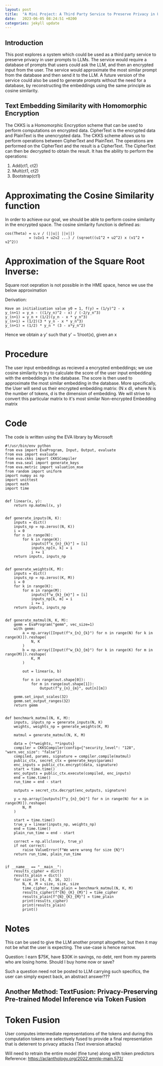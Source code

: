 ```yaml
---
layout: post
title:  "A Mini Project: A Third Party Service to Preserve Privacy in User Prompts to LLMs"
date:   2023-06-05 08:24:51 +0200
categories: jekyll update
---
```


## Introduction
This post explores a system which could be used as a third party service to preserve privacy in user prompts to LLMs. The service would require a database of prompts that users could ask the LLM, and then an encrypted input from the user. The service would approximate the most similar prompt from the database and then send it to the LLM. A future version of the service could also be used to generate prompts without the need for a database, by reconstructing the embeddings using the same principle as cosine similarity.

## Text Embedding Similarity with Homomorphic Encryption
The CKKS is a Homomorphic Encryption scheme that can be used to perform computations on encrypted data. CipherText is the encrypted data and PlainText is the unencrypted data. The CKKS scheme allows us to perform operations between CipherText and PlainText. The operations are performed on the CipherText and the result is a CipherText. The CipherText can then be decrypted to obtain the result.
It has the ability to perform the operations:

1. Add(ct1, ct2)
2. Mult(ct1, ct2)
3. Bootstrap(ct1)

# Approximating the Cosine Similarity function
In order to achieve our goal, we should be able to perform cosine similarity in the encrypted space. The cosine similarity function is defined as:

```
cos(Theta) = u.v / (||u|| ||v||)
           = (u1v1 + u2v2 ...) / (sqroot((u1^2 + u2^2) x (v1^2 + v2^2))
```
 

# Approximation of the Square Root Inverse:
Square root oepration is not possible in the HME space, hence we use the below approximation

Derivation: 

```
Have an initialisation value y0 = 1, f(y) = (1/y)^2 - x
y_(n+1) = y_n - ((1/y_n)^2 - x) / (-2/y_n^3)
y_(n+1) = y_n + (1/2)(y_n - x * y_n^3)
y_(n+1) = (1/2)(3 * y_n - x * y_n^3)
y_(n+1) = (1/2) * y_n * (3 - x*y_n^2)
```

Hence we obtain a y' such that y' ~ 1/root(x), given an x

# Procedure
The user input embeddings as recieved a encrypted embeddings; we use cosine similarity to try to calculate the score of the user input embedding with the embeddings in the database. The score is then used to approximate the most similar embedding in the database.
More specifically, the User will send us their encrypted embedding matrix: (N x d), where N is the number of tokens, d is the dimension of embedding.
We will strive to convert this particular matrix to it's most similar Non-encrypted Embedding matrix

# Code 
The code is written using the EVA library by Microsoft

```
#!/usr/bin/env python
from eva import EvaProgram, Input, Output, evaluate
from eva import evaluate
from eva.ckks import CKKSCompiler
from eva.seal import generate_keys
from eva.metric import valuation_mse
from random import uniform
import numpy as np
import unittest
import math
import time


def linear(x, y):
    return np.matmul(x, y)


def generate_inputs(N, K):
    inputs = dict()
    inputs_np = np.zeros((N, K))
    i = 0
    for n in range(N):
        for k in range(K):
            inputs[f"x_{n}_{k}"] = [i]
            inputs_np[n, k] = i
            i += 1
    return inputs, inputs_np


def generate_weights(K, M):
    inputs = dict()
    inputs_np = np.zeros((K, M))
    i = 0
    for k in range(K):
        for m in range(M):
            inputs[f"w_{k}_{m}"] = [i]
            inputs_np[k, m] = i
            i += 1
    return inputs, inputs_np


def generate_matmul(N, K, M):
    gemm = EvaProgram("gemm", vec_size=1)
    with gemm:
        a = np.array([Input(f"x_{n}_{k}") for n in range(N) for k in range(K)]).reshape(
            N, K
        )
        b = np.array([Input(f"w_{k}_{m}") for k in range(K) for m in range(M)]).reshape(
            K, M
        )

        out = linear(a, b)

        for n in range(out.shape[0]):
            for m in range(out.shape[1]):
                Output(f"y_{n}_{m}", out[n][m])

    gemm.set_input_scales(32)
    gemm.set_output_ranges(32)
    return gemm


def benchmark_matmul(N, K, M):
    inputs, inputs_np = generate_inputs(N, K)
    weights, weights_np = generate_weights(K, M)

    matmul = generate_matmul(N, K, M)

    data = {**weights, **inputs}
    compiler = CKKSCompiler(config={"security_level": "128", "warn_vec_size": "false"})
    compiled, params, signature = compiler.compile(matmul)
    public_ctx, secret_ctx = generate_keys(params)
    enc_inputs = public_ctx.encrypt(data, signature)
    start = time.time()
    enc_outputs = public_ctx.execute(compiled, enc_inputs)
    end = time.time()
    run_time = end - start

    outputs = secret_ctx.decrypt(enc_outputs, signature)

    y = np.array([outputs[f"y_{n}_{m}"] for n in range(N) for m in range(M)]).reshape(
        N, M
    )

    start = time.time()
    true_y = linear(inputs_np, weights_np)
    end = time.time()
    plain_run_time = end - start

    correct = np.allclose(y, true_y)
    if not correct:
        raise ValueError(f"We were wrong for size {N}")
    return run_time, plain_run_time


if __name__ == "__main__":
    results_cipher = dict()
    results_plain = dict()
    for size in [4, 8, 16, 32]:
        N, K, M = size, size, size
        time_cipher, time_plain = benchmark_matmul(N, K, M)
        results_cipher[f"{N}_{K}_{M}"] = time_cipher
        results_plain[f"{N}_{K}_{M}"] = time_plain
        print(results_cipher)
        print(results_plain)
        print()

```

# Notes

This can be used to give the LLM another prompt altogether, but then it may not be what the user is expecting. The use-case is hence narrow.



Question: I earn $75K, have $30K in savings, no debt, rent from my parents who are losing home. Should I buy home now or save?

Such a question need not be posted to LLM carrying such specifics, the user can simply expect back, an abstract answer???

## Another Method: TextFusion: Privacy-Preserving Pre-trained Model Inference via Token Fusion
# Token Fusion

User computes intermediate representations of the tokens and during this computation tokens are selectively fused to provide a final representation that is deterrent to privacy attacks (Text inversion attacks)

Will need to retrain the entire model (fine tune) along with token predictors
Reference: https://aclanthology.org/2022.emnlp-main.572/
